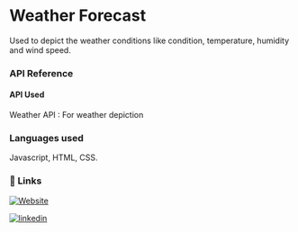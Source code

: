 
# Weather Forecast
Used to depict the weather conditions like condition, temperature, humidity and wind speed.


### API Reference
#### API Used
Weather API : For weather depiction 

### Languages used
Javascript, HTML, CSS.


### 🔗 Links
[![Website](https://img.shields.io/badge/Website_link-1DA1F2?style=for-the-badge&logo=Website&logoColor=white)](https://nagarajgolai.github.io/WeatherForecast/)

[![linkedin](https://img.shields.io/badge/linkedin-0A66C2?style=for-the-badge&logo=linkedin&logoColor=white)](https://www.linkedin.com/in/nagarajgolai)

